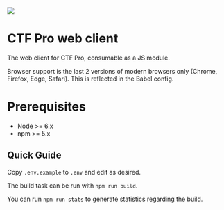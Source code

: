 <img src="https://media.giphy.com/media/144FER6Sz95uZW/giphy.gif">

# CTF Pro web client

The web client for CTF Pro, consumable as a JS module.

Browser support is the last 2 versions of modern browsers only (Chrome, Firefox, Edge, Safari). This is reflected in the Babel config.

# Prerequisites

- Node >= 6.x
- npm >= 5.x

## Quick Guide

Copy `.env.example` to `.env` and edit as desired.

The build task can be run with `npm run build`.

You can run `npm run stats` to generate statistics regarding the build.
